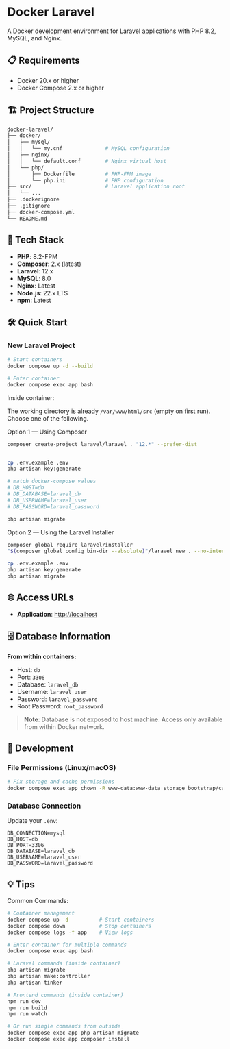 # Docker Laravel

A Docker development environment for Laravel applications with PHP 8.2, MySQL, and Nginx.

## 📋 Requirements

- Docker 20.x or higher
- Docker Compose 2.x or higher

## 🏗️ Project Structure

```bash
docker-laravel/
├── docker/
│   ├── mysql/
│   │   └── my.cnf              # MySQL configuration
│   ├── nginx/
│   │   └── default.conf        # Nginx virtual host
│   └── php/
│       ├── Dockerfile          # PHP-FPM image
│       └── php.ini             # PHP configuration
├── src/                        # Laravel application root
│   └── ...
├── .dockerignore
├── .gitignore
├── docker-compose.yml
└── README.md
```

## 🚀 Tech Stack

- **PHP**: 8.2-FPM
- **Composer**: 2.x (latest)
- **Laravel**: 12.x
- **MySQL**: 8.0
- **Nginx**: Latest
- **Node.js**: 22.x LTS
- **npm**: Latest

## 🛠️ Quick Start

### New Laravel Project

```bash
# Start containers
docker compose up -d --build

# Enter container
docker compose exec app bash
```

Inside container:

The working directory is already `/var/www/html/src` (empty on first run). Choose one of the following.

Option 1 — Using Composer

```bash
composer create-project laravel/laravel . "12.*" --prefer-dist


cp .env.example .env
php artisan key:generate

# match docker-compose values
# DB_HOST=db
# DB_DATABASE=laravel_db
# DB_USERNAME=laravel_user
# DB_PASSWORD=laravel_password

php artisan migrate
```

Option 2 — Using the Laravel Installer

```bash
composer global require laravel/installer
"$(composer global config bin-dir --absolute)"/laravel new . --no-interaction

cp .env.example .env
php artisan key:generate
php artisan migrate
```

## 🌐 Access URLs

- **Application**: <http://localhost>

## 🗄️ Database Information

**From within containers:**

- Host: `db`
- Port: `3306`
- Database: `laravel_db`
- Username: `laravel_user`
- Password: `laravel_password`
- Root Password: `root_password`

> **Note**: Database is not exposed to host machine. Access only available from within Docker network.

## 🔧 Development

### File Permissions (Linux/macOS)

```bash
# Fix storage and cache permissions
docker compose exec app chown -R www-data:www-data storage bootstrap/cache
```

### Database Connection

Update your `.env`:

```env
DB_CONNECTION=mysql
DB_HOST=db
DB_PORT=3306
DB_DATABASE=laravel_db
DB_USERNAME=laravel_user
DB_PASSWORD=laravel_password
```

## 💡 Tips

Common Commands:

```bash
# Container management
docker compose up -d          # Start containers
docker compose down           # Stop containers
docker compose logs -f app    # View logs

# Enter container for multiple commands
docker compose exec app bash

# Laravel commands (inside container)
php artisan migrate
php artisan make:controller
php artisan tinker

# Frontend commands (inside container)
npm run dev
npm run build
npm run watch

# Or run single commands from outside
docker compose exec app php artisan migrate
docker compose exec app composer install
```
